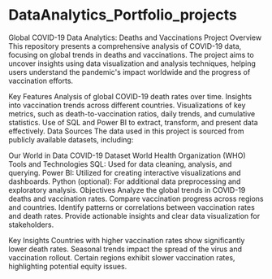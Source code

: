# DataAnalytics_Portfolio_projects

Global COVID-19 Data Analytics: Deaths and Vaccinations
Project Overview
This repository presents a comprehensive analysis of COVID-19 data, focusing on global trends in deaths and vaccinations. The project aims to uncover insights using data visualization and analysis techniques, helping users understand the pandemic's impact worldwide and the progress of vaccination efforts.

Key Features
Analysis of global COVID-19 death rates over time.
Insights into vaccination trends across different countries.
Visualizations of key metrics, such as death-to-vaccination ratios, daily trends, and cumulative statistics.
Use of SQL and Power BI to extract, transform, and present data effectively.
Data Sources
The data used in this project is sourced from publicly available datasets, including:

Our World in Data COVID-19 Dataset
World Health Organization (WHO)
Tools and Technologies
SQL: Used for data cleaning, analysis, and querying.
Power BI: Utilized for creating interactive visualizations and dashboards.
Python (optional): For additional data preprocessing and exploratory analysis.
Objectives
Analyze the global trends in COVID-19 deaths and vaccination rates.
Compare vaccination progress across regions and countries.
Identify patterns or correlations between vaccination rates and death rates.
Provide actionable insights and clear data visualization for stakeholders.

Key Insights
Countries with higher vaccination rates show significantly lower death rates.
Seasonal trends impact the spread of the virus and vaccination rollout.
Certain regions exhibit slower vaccination rates, highlighting potential equity issues.
